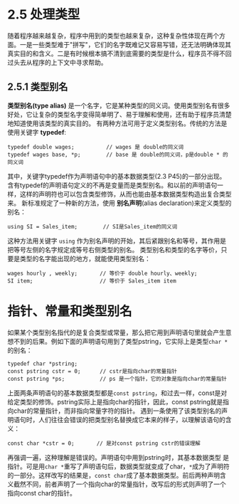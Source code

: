 2.5 处理类型
==
  随着程序越来越复杂，程序中用到的类型也越来复杂，这种复杂性体现在两个方面。一是一些类型难于"拼写"，它们的名字既难记又容易写错，还无法明确体现其真实目的和含义。二是有时候根本搞不清到底需要的类型是什么，程序员不得不回过头去从程序的上下文中寻求帮助。

2.5.1 类型别名
--

  **类型别名(type alias)** 是一个名字，它是某种类型的同义词。使用类型别名有很多好处，它让复杂的类型名字变得简单明了、易于理解和使用，还有助于程序员清楚地知道使用该类型的真实目的。
  有两种方法可用于定义类型别名。传统的方法是使用关键字 **typedef**:
  ```
  typedef double wages;          // wages 是 double的同义词
  typedef wages base, *p;        // base 是 double的同义词，p是double * 的同义词
  ```
  其中，关键字typedef作为声明语句中的基本数据类型(2.3 P45)的一部分出现。含有typedef的声明语句定义的不再是变量而是类型别名。和以前的声明语句一样，这样的声明符也可以包含类型修饰，从而也能由基本数据类型构造出复合类型来。
  新标准规定了一种新的方法，使用 **别名声明**(alias declaration)来定义类型的别名：
  ```
  using SI = Sales_item;        // SI是Sales_item的同义词
  ```
  这种方法用关键字 `using` 作为别名声明的开始，其后紧跟别名和等号，其作用是把等号左侧的名字规定成等号右侧类型的别名。
  类型别名和类型的名字等价，只要是类型的名字能出现的地方，就能使用类型别名：
  ```
  wages hourly , weekly;       // 等价于 double hourly、weekly;
  SI item;                     // 等价于 Sales_item item
  ```

指针、常量和类型别名
==
  如果某个类型别名指代的是复合类型或常量，那么把它用到声明语句里就会产生意想不到的后果。例如下面的声明语句用到了类型pstring，它实际上是类型`char *`的别名：
  ```
  typedef char *pstring;
  const pstring cstr = 0;      // cstr是指向char的常量指针
  const pstring *ps;           // ps 是一个指针，它的对象是指向char的常量指针
  ```
  上面两条声明语句的基本数据类型都是`const pstring`，和过去一样，const是对给定类型的修饰。pstring实际上是指向char的指针，因此，const pstring就是指向char的常量指针，而非指向常量字符的指针。
  遇到一条使用了该类型别名的声明语句时，人们往往会错误的把类型别名替换成它本来的样子，以理解该语句的含义：
  ```
  const char *cstr = 0;       // 是对const pstring cstr的错误理解
  ```
  再强调一遍，这种理解是错误的。声明语句中用到pstring时，其基本数据类型 是指针。可是用`char *`重写了声明语句后，数据类型就变成了char，`*`成为了声明符的一部分。这样改写的结果是，`const char`成了基本数据类型。前后两种声明含义截然不同，前者声明了一个指向char的常量指针，改写后的形式则声明了一个指向const char的指针。
